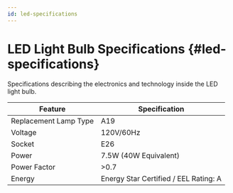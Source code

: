 ```yaml
---
id: led-specifications
---
```


# LED Light Bulb Specifications {#led-specifications}

<p data-hd-class="shortdesc">Specifications describing the electronics and technology inside the LED light bulb.</p>

|Feature|Specification|
|-------|-------------|
|Replacement Lamp Type|A19|
|Voltage|120V/60Hz|
|Socket|E26|
|Power|7.5W \(40W Equivalent\)|
|Power Factor|\>0.7|
|Energy|Energy Star Certified / EEL Rating: A|

<p data-hd-conref="intro-product.html#intro-product/warning" />
